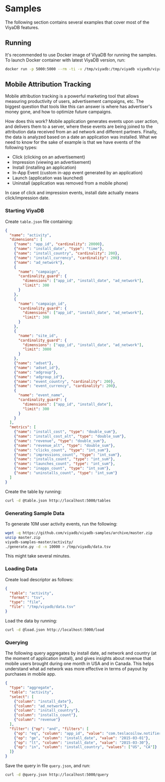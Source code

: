 Samples
========

The following section contains several examples that cover most of the ViyaDB features.

## Running

It's recommended to use Docker image of ViyaDB for running the samples.
To launch Docker container with latest ViyaDB version, run:

```bash
docker run -p 5000:5000 --rm -ti -v /tmp/viyadb:/tmp/viyadb viyadb/viyadb:latest
```

## Mobile Attribution Tracking

Mobile attribution tracking is a powerful marketing tool that allows measuring productivity of users, advertisement campaigns, etc.
The biggest question that tools like this can answer is where has advertiser's money gone, and how to optimize future campaigns.

How does this work? Mobile application generates events upon user action, and delivers them to a server, where these events are
being joined to the attribution data received from an ad network and different partners. Finally, the data is analyzed based on
a date an application was installed. What we need to know for the sake of example is that we have events of the following types:

 * Click (clicking on an advertisement)
 * Impression (viewing an advertisement)
 * Install (installing an application)
 * In-App Event (custom in-app event generated by an application)
 * Launch (application was launched)
 * Uninstall (application was removed from a mobile phone)

In case of click and impression events, install date actually means click/impression date.

### Starting ViyaDB

Create `table.json` file containing:

```json
{
  "name": "activity",
  "dimensions": [
    {"name": "app_id", "cardinality": 20000},
    {"name": "install_date", "type": "time"},
    {"name": "install_country", "cardinality": 200},
    {"name": "install_currency", "cardinality": 200},
    {"name": "ad_network"},
    {
      "name": "campaign",
      "cardinality_guard": {
        "dimensions": ["app_id", "install_date", "ad_network"],
        "limit": 300
      }
    },
    {
      "name": "campaign_id",
      "cardinality_guard": {
        "dimensions": ["app_id", "install_date", "ad_network"],
        "limit": 300
      }
    },
    {
      "name": "site_id",
      "cardinality_guard": {
        "dimensions": ["app_id", "install_date", "ad_network"],
        "limit": 3000
      }
    },
    {"name": "adset"},
    {"name": "adset_id"},
    {"name": "adgroup"},
    {"name": "adgroup_id"},
    {"name": "event_country", "cardinality": 200},
    {"name": "event_currency", "cardinality": 200},
    {
      "name": "event_name",
      "cardinality_guard": {
        "dimensions": ["app_id", "install_date"],
        "limit": 300
      }
    }
  ],
  "metrics": [
    {"name": "install_cost", "type": "double_sum"},
    {"name": "install_cost_alt", "type": "double_sum"},
    {"name": "revenue", "type": "double_sum"},
    {"name": "revenue_alt", "type": "double_sum"},
    {"name": "clicks_count", "type": "int_sum"},
    {"name": "impressions_count", "type": "int_sum"},
    {"name": "installs_count", "type": "int_sum"},
    {"name": "launches_count", "type": "int_sum"},
    {"name": "inapps_count", "type": "int_sum"},
    {"name": "uninstalls_count", "type": "int_sum"}
  ]
}
```

Create the table by running:

```bash
curl -d @table.json http://localhost:5000/tables 
```

### Generating Sample Data

To generate 10M user activity events, run the following:

```bash
wget -q https://github.com/viyadb/viyadb-samples/archive/master.zip
unzip master.zip
viyadb-samples-master/activity/
./generate.py -d -n 10000 > /tmp/viyadb/data.tsv
```

This might take several minutes.

### Loading Data

Create load descriptor as follows:

```json
{
  "table": "activity",
  "format": "tsv",
  "type": "file",
  "file": "/tmp/viyadb/data.tsv"
}
```

Load the data by running:

```bash
curl -d @load.json http://localhost:5000/load
```

### Querying

The following query aggregates by install date, ad network and country (at the moment of application install),
and gives insights about revenue that mobile users brought during one month in USA and in Canada.
This helps understand what ad network was more effective in terms of payout by purchases in mobile app.

```json
{
  "type": "aggregate",
  "table": "activity",
  "select": [
    {"column": "install_date"},
    {"column": "ad_network"},
    {"column": "install_country"},
    {"column": "installs_count"},
    {"column": "revenue"}
  ],
  "filter": {"op": "and", "filters": [
    {"op": "eq", "column": "app_id", "value": "com.teslacoilsw.notifier"},
    {"op": "ge", "column": "install_date", "value": "2015-03-01"},
    {"op": "lt", "column": "install_date", "value": "2015-03-30"},
    {"op": "in", "column": "install_country", "values": ["US", "CA"]}
  ]}
}
```

Save the query in file `query.json`, and run:

```bash
curl -d @query.json http://localhost:5000/query
```


